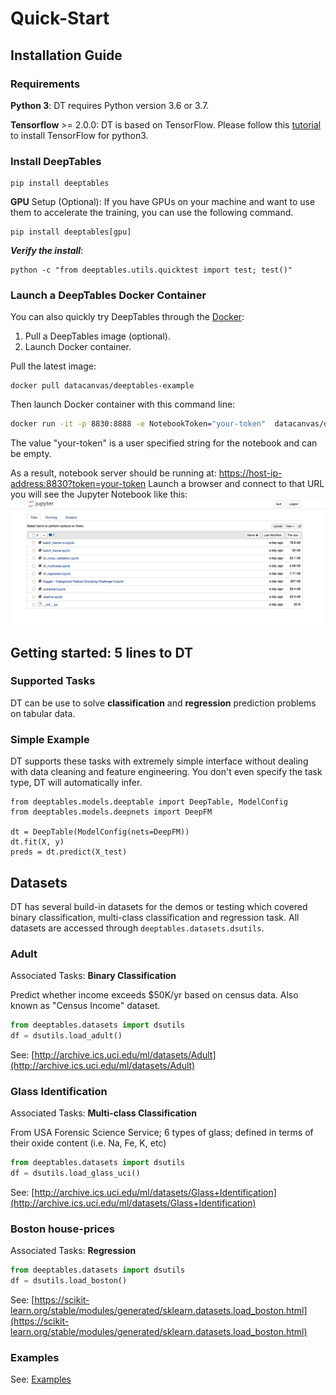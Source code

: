 # Quick-Start

## Installation Guide

### Requirements
**Python 3**: DT requires Python version 3.6 or 3.7. 

**Tensorflow** >= 2.0.0: DT is based on TensorFlow. Please follow this [tutorial](https://www.tensorflow.org/install/pip) to install TensorFlow for python3.


### Install DeepTables

```shell script
pip install deeptables
```

**GPU** Setup (Optional): If you have GPUs on your machine and want to use them to accelerate the training, you can use the following command.
```shell script
pip install deeptables[gpu]
```
                     
***Verify the install***:
```shell script
python -c "from deeptables.utils.quicktest import test; test()"
```

### Launch a DeepTables Docker Container
You can also quickly try DeepTables through the [Docker](https://docs.docker.com/get-docker/):

1. Pull a DeepTables image (optional).
2. Launch Docker container.

Pull the latest image:
```
docker pull datacanvas/deeptables-example
```

Then launch Docker container with this command line:
```bash
docker run -it -p 8830:8888 -e NotebookToken="your-token"  datacanvas/deeptables-example
```

The value "your-token" is a user specified string for the notebook and can be empty.

As a result, notebook server should be running at: [https://host-ip-address:8830?token=your-token](https://host-ip-address:8830?token=your-token)
Launch a browser and connect to that URL you will see the Jupyter Notebook like this:
![](images/notebook_home.png)

## Getting started: 5 lines to DT

### Supported Tasks
DT can be use to solve **classification** and **regression** prediction problems on tabular data.

### Simple Example
DT supports these tasks with extremely simple interface without dealing with data cleaning and feature engineering. You don't even specify the task type, DT will automatically infer.
```
from deeptables.models.deeptable import DeepTable, ModelConfig
from deeptables.models.deepnets import DeepFM

dt = DeepTable(ModelConfig(nets=DeepFM))
dt.fit(X, y)
preds = dt.predict(X_test)
```


## Datasets

DT has several build-in datasets for the demos or testing which covered binary classification, multi-class classification and regression task. All datasets are accessed through `deeptables.datasets.dsutils`. 

### Adult 
Associated Tasks: **Binary Classification**

Predict whether income exceeds $50K/yr based on census data. Also known as "Census Income" dataset.
```python
from deeptables.datasets import dsutils
df = dsutils.load_adult()
```
See: [http://archive.ics.uci.edu/ml/datasets/Adult](http://archive.ics.uci.edu/ml/datasets/Adult)

### Glass Identification
Associated Tasks: **Multi-class Classification**

From USA Forensic Science Service; 6 types of glass; defined in terms of their oxide content (i.e. Na, Fe, K, etc)
```python
from deeptables.datasets import dsutils
df = dsutils.load_glass_uci()
```
See: [http://archive.ics.uci.edu/ml/datasets/Glass+Identification](http://archive.ics.uci.edu/ml/datasets/Glass+Identification)

### Boston house-prices
Associated Tasks: **Regression**
```python
from deeptables.datasets import dsutils
df = dsutils.load_boston()
```

See: [https://scikit-learn.org/stable/modules/generated/sklearn.datasets.load_boston.html](https://scikit-learn.org/stable/modules/generated/sklearn.datasets.load_boston.html)

### Examples
See: [Examples](https://deeptables.readthedocs.io/en/latest/examples.html)

